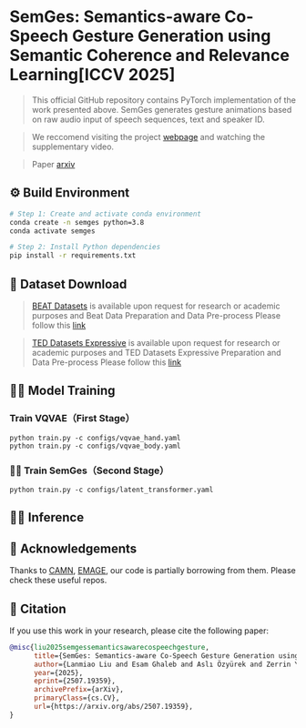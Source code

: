 # SemGes: Semantics-aware Co-Speech Gesture Generation using Semantic Coherence and Relevance Learning[ICCV 2025]
> 
> This official GitHub repository contains PyTorch implementation of the work presented above. 
> SemGes generates gesture animations based on raw audio input of speech sequences, text and speaker ID.

> We reccomend visiting the project [webpage]( https://semgesture.github.io/.) and watching the supplementary video.

> Paper [arxiv](https://www.arxiv.org/abs/2507.19359)

## ⚙️ Build Environment

```bash
# Step 1: Create and activate conda environment
conda create -n semges python=3.8
conda activate semges

# Step 2: Install Python dependencies
pip install -r requirements.txt
```

## 📁 Dataset Download


> [BEAT Datasets](https://pantomatrix.github.io/BEAT-Dataset/) is available upon request for research or academic purposes and Beat Data Preparation and Data Pre-process Please follow this [link](https://github.com/PantoMatrix/PantoMatrix/blob/main/datasets/process_testdata.py)

> [TED Datasets Expressive](https://mycuhk-my.sharepoint.com/personal/1155165198_link_cuhk_edu_hk/_layouts/15/onedrive.aspx?id=%2Fpersonal%2F1155165198%5Flink%5Fcuhk%5Fedu%5Fhk%2FDocuments%2Fted%5Fexpressive%5Fdataset%2Ezip&parent=%2Fpersonal%2F1155165198%5Flink%5Fcuhk%5Fedu%5Fhk%2FDocuments&ga=1) is available upon request for research or academic purposes and TED Datasets Expressive Preparation and Data Pre-process Please follow this [link](https://github.com/alvinliu0/HA2G?tab=readme-ov-file)



## 🏋️‍♂️ Model Training


###  Train VQVAE（First Stage）
```commandline
python train.py -c configs/vqvae_hand.yaml
python train.py -c configs/vqvae_body.yaml
```


### 🏋️‍♂️ Train SemGes（Second Stage）
```commandline
python train.py -c configs/latent_transformer.yaml
```

## 🏋️‍♂️ Inference


## 🙏 Acknowledgements
Thanks to [CAMN](https://pantomatrix.github.io/BEAT/), [EMAGE](https://pantomatrix.github.io/EMAGE/), our code is partially borrowing from them. Please check these useful repos.


## 📖 Citation

If you use this work in your research, please cite the following paper:

```bibtex
@misc{liu2025semgessemanticsawarecospeechgesture,
      title={SemGes: Semantics-aware Co-Speech Gesture Generation using Semantic Coherence and Relevance Learning}, 
      author={Lanmiao Liu and Esam Ghaleb and Aslı Özyürek and Zerrin Yumak},
      year={2025},
      eprint={2507.19359},
      archivePrefix={arXiv},
      primaryClass={cs.CV},
      url={https://arxiv.org/abs/2507.19359}, 
}



